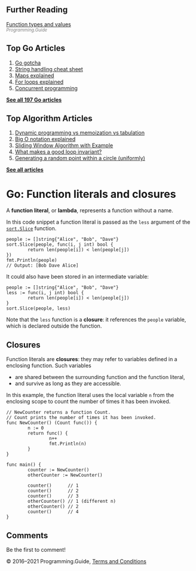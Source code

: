 <span class="underline"></span>

<span class="underline"></span>

Further Reading
---------------

[Function types and values](function-pointer-type-declaration.html)  
<span style="color: grey; font-style: italic; font-size: smaller">Programming.Guide</span>

Top Go Articles
---------------

1.  [Go gotcha](go-gotcha.html)
2.  [String handling cheat sheet](string-functions-reference-cheat-sheet.html)
3.  [Maps explained](maps-explained.html)
4.  [For loops explained](for-loop.html)
5.  [Concurrent programming](go-concurrency-tutorial.html)

[**See all 197 Go articles**](index.html)

<span class="underline"></span>

Top Algorithm Articles
----------------------

1.  [Dynamic programming vs memoization vs tabulation](../dynamic-programming-vs-memoization-vs-tabulation.html)
2.  [Big O notation explained](../big-o-notation-explained.html)
3.  [Sliding Window Algorithm with Example](../sliding-window-example.html)
4.  [What makes a good loop invariant?](../what-makes-a-good-loop-invariant.html)
5.  [Generating a random point within a circle (uniformly)](../random-point-within-circle.html)

[**See all articles**](../index.html)

Go: Function literals and closures
==================================

A **function literal**, or **lambda**, represents a function without a name.

In this code snippet a function literal is passed as the `less` argument of the [`sort.Slice`](https://golang.org/pkg/sort/#Slice) function.

    people := []string{"Alice", "Bob", "Dave"}
    sort.Slice(people, func(i, j int) bool {
            return len(people[i]) < len(people[j])
    })
    fmt.Println(people)
    // Output: [Bob Dave Alice]

It could also have been stored in an intermediate variable:

    people := []string{"Alice", "Bob", "Dave"}
    less := func(i, j int) bool {
            return len(people[i]) < len(people[j])
    }
    sort.Slice(people, less)

Note that the `less` function is a **closure**: it references the `people` variable, which is declared outside the function.

Closures
--------

Function literals are **closures**: they may refer to variables defined in a enclosing function. Such variables

-   are shared between the surrounding function and the function literal,
-   and survive as long as they are accessible.

In this example, the function literal uses the local variable `n` from the enclosing scope to count the number of times it has been invoked.

    // NewCounter returns a function Count.
    // Count prints the number of times it has been invoked.
    func NewCounter() (Count func()) {
            n := 0
            return func() {
                    n++
                    fmt.Println(n)
            }
    }

    func main() {
            counter := NewCounter()
            otherCounter := NewCounter()

            counter()      // 1
            counter()      // 2
            counter()      // 3
            otherCounter() // 1 (different n)
            otherCounter() // 2
            counter()      // 4
    }

Comments
--------

Be the first to comment!

© 2016–2021 Programming.Guide, [Terms and Conditions](../terms-and-conditions.html)
